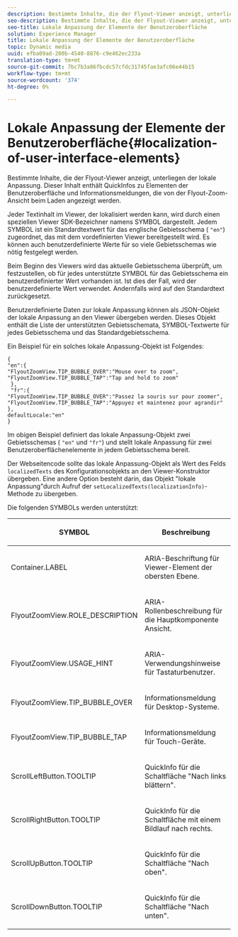 ```yaml
---
description: Bestimmte Inhalte, die der Flyout-Viewer anzeigt, unterliegen der lokale Anpassung. Dieser Inhalt enthält QuickInfos zu Elementen der Benutzeroberfläche und Informationsmeldungen, die von der Flyout-Zoom-Ansicht beim Laden angezeigt werden.
seo-description: Bestimmte Inhalte, die der Flyout-Viewer anzeigt, unterliegen der lokale Anpassung. Dieser Inhalt enthält QuickInfos zu Elementen der Benutzeroberfläche und Informationsmeldungen, die von der Flyout-Zoom-Ansicht beim Laden angezeigt werden.
seo-title: Lokale Anpassung der Elemente der Benutzeroberfläche
solution: Experience Manager
title: Lokale Anpassung der Elemente der Benutzeroberfläche
topic: Dynamic media
uuid: efba09ad-200b-4540-8876-c9e462ec233a
translation-type: tm+mt
source-git-commit: 7bc7b3a86fbcdc57cfdc31745fae3afc06e44b15
workflow-type: tm+mt
source-wordcount: '374'
ht-degree: 0%

---
```



# Lokale Anpassung der Elemente der Benutzeroberfläche{#localization-of-user-interface-elements}

Bestimmte Inhalte, die der Flyout-Viewer anzeigt, unterliegen der lokale Anpassung. Dieser Inhalt enthält QuickInfos zu Elementen der Benutzeroberfläche und Informationsmeldungen, die von der Flyout-Zoom-Ansicht beim Laden angezeigt werden.

Jeder Textinhalt im Viewer, der lokalisiert werden kann, wird durch einen speziellen Viewer SDK-Bezeichner namens SYMBOL dargestellt. Jedem SYMBOL ist ein Standardtextwert für das englische Gebietsschema ( `"en"`) zugeordnet, das mit dem vordefinierten Viewer bereitgestellt wird. Es können auch benutzerdefinierte Werte für so viele Gebietsschemas wie nötig festgelegt werden.

Beim Beginn des Viewers wird das aktuelle Gebietsschema überprüft, um festzustellen, ob für jedes unterstützte SYMBOL für das Gebietsschema ein benutzerdefinierter Wert vorhanden ist. Ist dies der Fall, wird der benutzerdefinierte Wert verwendet. Andernfalls wird auf den Standardtext zurückgesetzt.

Benutzerdefinierte Daten zur lokale Anpassung können als JSON-Objekt der lokale Anpassung an den Viewer übergeben werden. Dieses Objekt enthält die Liste der unterstützten Gebietsschemata, SYMBOL-Textwerte für jedes Gebietsschema und das Standardgebietsschema.

Ein Beispiel für ein solches lokale Anpassung-Objekt ist Folgendes:

```
{ 
"en":{ 
"FlyoutZoomView.TIP_BUBBLE_OVER":"Mouse over to zoom", 
"FlyoutZoomView.TIP_BUBBLE_TAP":"Tap and hold to zoom" 
 }, 
 "fr":{ 
"FlyoutZoomView.TIP_BUBBLE_OVER":"Passez la souris sur pour zoomer", 
"FlyoutZoomView.TIP_BUBBLE_TAP":"Appuyez et maintenez pour agrandir" 
}, 
defaultLocale:"en" 
}
```

Im obigen Beispiel definiert das lokale Anpassung-Objekt zwei Gebietsschemas ( `"en"` und `"fr"`) und stellt lokale Anpassung für zwei Benutzeroberflächenelemente in jedem Gebietsschema bereit.

Der Webseitencode sollte das lokale Anpassung-Objekt als Wert des Felds `localizedTexts` des Konfigurationsobjekts an den Viewer-Konstruktor übergeben. Eine andere Option besteht darin, das Objekt &quot;lokale Anpassung&quot;durch Aufruf der `setLocalizedTexts(localizationInfo)`-Methode zu übergeben.

Die folgenden SYMBOLs werden unterstützt:

<table id="table_58C40353B7244335872350C98DF2CFB3"> 
 <thead> 
  <tr> 
   <th colname="col1" class="entry"> <p>SYMBOL </p> </th> 
   <th colname="col2" class="entry"> <p>Beschreibung </p> </th> 
  </tr> 
 </thead>
 <tbody> 
  <tr> 
   <td colname="col1"> <p> <span class="codeph"> Container.LABEL  </span> </p> </td> 
   <td colname="col2"> <p>ARIA-Beschriftung für Viewer-Element der obersten Ebene. </p> </td> 
  </tr> 
  <tr> 
   <td colname="col1"> <p> <span class="codeph"> FlyoutZoomView.ROLE_DESCRIPTION  </span> </p> </td> 
   <td colname="col2"> <p>ARIA-Rollenbeschreibung für die Hauptkomponente Ansicht. </p> </td> 
  </tr> 
  <tr> 
   <td colname="col1"> <p> <span class="codeph"> FlyoutZoomView.USAGE_HINT  </span> </p> </td> 
   <td colname="col2"> <p>ARIA-Verwendungshinweise für Tastaturbenutzer. </p> </td> 
  </tr> 
  <tr> 
   <td colname="col1"> <p> <span class="codeph"> FlyoutZoomView.TIP_BUBBLE_OVER  </span> </p> </td> 
   <td colname="col2"> <p>Informationsmeldung für Desktop-Systeme. </p> </td> 
  </tr> 
  <tr> 
   <td colname="col1"> <p> <span class="codeph"> FlyoutZoomView.TIP_BUBBLE_TAP  </span> </p> </td> 
   <td colname="col2"> <p>Informationsmeldung für Touch-Geräte. </p> </td> 
  </tr> 
  <tr> 
   <td colname="col1"> <p> <span class="codeph"> ScrollLeftButton.TOOLTIP  </span> </p> </td> 
   <td colname="col2"> <p>QuickInfo für die Schaltfläche "Nach links blättern". </p> </td> 
  </tr> 
  <tr> 
   <td colname="col1"> <p> <span class="codeph"> ScrollRightButton.TOOLTIP  </span> </p> </td> 
   <td colname="col2"> <p>QuickInfo für die Schaltfläche mit einem Bildlauf nach rechts. </p> </td> 
  </tr> 
  <tr> 
   <td colname="col1"> <p> <span class="codeph"> ScrollUpButton.TOOLTIP  </span> </p> </td> 
   <td colname="col2"> <p>QuickInfo für die Schaltfläche "Nach oben". </p> </td> 
  </tr> 
  <tr> 
   <td colname="col1"> <p> <span class="codeph"> ScrollDownButton.TOOLTIP  </span> </p> </td> 
   <td colname="col2"> <p>QuickInfo für die Schaltfläche "Nach unten". </p> </td> 
  </tr> 
 </tbody> 
</table>

